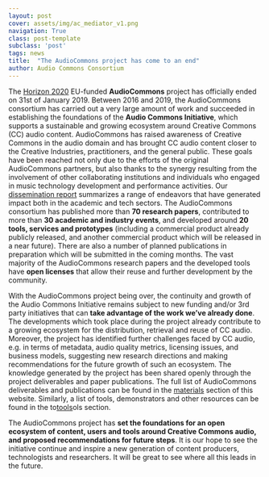 ```yaml
---
layout: post
cover: assets/img/ac_mediator_v1.png
navigation: True
class: post-template
subclass: 'post'
tags: news
title:  "The AudioCommons project has come to an end"
author: Audio Commons Consortium
---
```


The [Horizon 2020](http://ec.europa.eu/programmes/horizon2020/) EU-funded **AudioCommons** project has officially ended  on 31st of January 2019. Between 2016 and 2019, the AudioCommons consortium has carried out a very large amount of work and succeeded in establishing the foundations of the **Audio Commons Initiative**, which supports a sustainable and growing ecosystem around Creative Commons (CC) audio content. AudioCommons has raised awareness of Creative Commons in the audio domain and has brought CC audio content closer to the Creative Industries, practitioners, and the general public. These goals have been reached not only due to the efforts of the original AudioCommons partners, but also thanks to the synergy resulting from the involvement of other collaborating institutions and individuals who engaged in music technology development and performance activities. Our [dissemination report](/assets/files/AC-WP7-QMUL-D7.7%20Report%20on%20dissemination%20and%20publication%20of%20results.pdf) summarizes a range of endeavors that have generated impact both in the academic and tech sectors. The AudioCommons consortium has published more than **70 research papers**, contributed to more than **30 academic and industry events**, and developed around **20 tools, services and prototypes** (including a commercial product already publicly released, and another commercial product which will be released in a near future). There are also a number of planned publications in preparation which will be submitted  in the coming months. The vast majority of the AudioCommons research papers and the developed tools have **open licenses** that allow their reuse and further development by the community.

With the AudioCommons project being over, the continuity and growth of the Audio Commons Initiative remains subject to new funding and/or 3rd party initiatives that can **take advantage of the work we’ve already done**. The developments which took place during the project already contribute to a growing ecosystem for the distribution, retrieval and reuse of CC audio. Moreover, the project has identified further challenges faced by CC audio, e.g. in terms of metadata, audio quality metrics, licensing issues, and business models, suggesting new research directions and making recommendations for the future growth of such an ecosystem. The knowledge generated by the project has been shared openly through the project deliverables and paper publications. The full list of AudioCommons deliverables and publications can be found in the [materials](/materials) section of this website. Similarly, a list of tools, demonstrators and other resources can be found in the to[tools](/tools)ols section.

The AudioCommons project has **set the foundations for an open ecosystem of content, users and tools around Creative Commons audio, and proposed recommendations for future steps**. It is our hope to see the initiative continue and inspire a new generation of content producers, technologists and researchers. It will be great to see where all this leads in the future.
